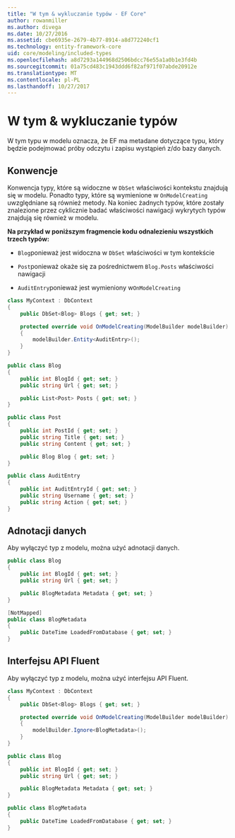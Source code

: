 ```yaml
---
title: "W tym & wykluczanie typów - EF Core"
author: rowanmiller
ms.author: divega
ms.date: 10/27/2016
ms.assetid: cbe6935e-2679-4b77-8914-a8d772240cf1
ms.technology: entity-framework-core
uid: core/modeling/included-types
ms.openlocfilehash: a8d7293a144968d2506bdcc76e55a1a0b1e3fd4b
ms.sourcegitcommit: 01a75cd483c1943ddd6f82af971f07abde20912e
ms.translationtype: MT
ms.contentlocale: pl-PL
ms.lasthandoff: 10/27/2017
---
```

# <a name="including--excluding-types"></a>W tym & wykluczanie typów

W tym typu w modelu oznacza, że EF ma metadane dotyczące typu, który będzie podejmować próby odczytu i zapisu wystąpień z/do bazy danych.

## <a name="conventions"></a>Konwencje

Konwencja typy, które są widoczne w `DbSet` właściwości kontekstu znajdują się w modelu. Ponadto typy, które są wymienione w `OnModelCreating` uwzględniane są również metody. Na koniec żadnych typów, które zostały znalezione przez cyklicznie badać właściwości nawigacji wykrytych typów znajdują się również w modelu.

**Na przykład w poniższym fragmencie kodu odnalezieniu wszystkich trzech typów:**

* `Blog`ponieważ jest widoczna w `DbSet` właściwości w tym kontekście

* `Post`ponieważ okaże się za pośrednictwem `Blog.Posts` właściwości nawigacji

* `AuditEntry`ponieważ jest wymieniony w`OnModelCreating`

<!-- [!code-csharp[Main](samples/core/Modeling/Conventions/Samples/IncludedTypes.cs?highlight=3,7,16)] -->
``` csharp
class MyContext : DbContext
{
    public DbSet<Blog> Blogs { get; set; }

    protected override void OnModelCreating(ModelBuilder modelBuilder)
    {
        modelBuilder.Entity<AuditEntry>();
    }
}

public class Blog
{
    public int BlogId { get; set; }
    public string Url { get; set; }

    public List<Post> Posts { get; set; }
}

public class Post
{
    public int PostId { get; set; }
    public string Title { get; set; }
    public string Content { get; set; }

    public Blog Blog { get; set; }
}

public class AuditEntry
{
    public int AuditEntryId { get; set; }
    public string Username { get; set; }
    public string Action { get; set; }
}
```

## <a name="data-annotations"></a>Adnotacji danych

Aby wyłączyć typ z modelu, można użyć adnotacji danych.

<!-- [!code-csharp[Main](samples/core/Modeling/DataAnnotations/Samples/IgnoreType.cs?highlight=9)] -->
``` csharp
public class Blog
{
    public int BlogId { get; set; }
    public string Url { get; set; }

    public BlogMetadata Metadata { get; set; }
}

[NotMapped]
public class BlogMetadata
{
    public DateTime LoadedFromDatabase { get; set; }
}
```

## <a name="fluent-api"></a>Interfejsu API Fluent

Aby wyłączyć typ z modelu, można użyć interfejsu API Fluent.

<!-- [!code-csharp[Main](samples/core/Modeling/FluentAPI/Samples/IgnoreType.cs?highlight=7)] -->
``` csharp
class MyContext : DbContext
{
    public DbSet<Blog> Blogs { get; set; }

    protected override void OnModelCreating(ModelBuilder modelBuilder)
    {
        modelBuilder.Ignore<BlogMetadata>();
    }
}

public class Blog
{
    public int BlogId { get; set; }
    public string Url { get; set; }

    public BlogMetadata Metadata { get; set; }
}

public class BlogMetadata
{
    public DateTime LoadedFromDatabase { get; set; }
}
```
